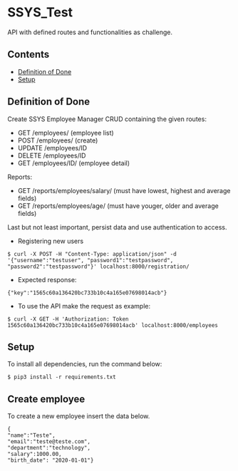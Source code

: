 # SSYS_Test
API with defined routes and functionalities as challenge.


## Contents

* [Definition of Done](#definition-of-done)
* [Setup](#setup)

## Definition of Done

Create SSYS Employee Manager CRUD containing the given routes:

* GET /employees/ (employee list)
* POST /employees/ (create)
* UPDATE /employees/ID
* DELETE /employees/ID
* GET /employees/ID/ (employee detail)

Reports:

 * GET /reports/employees/salary/ (must have lowest, highest and average fields)
 * GET /reports/employees/age/ (must have youger, older and average fields)

Last but not least important, persist data and use authentication to access.

* Registering new users

```
$ curl -X POST -H "Content-Type: application/json" -d '{"username":"testuser", "password1":"testpassword", "password2":"testpassword"}' localhost:8000/registration/
```
* Expected response:

```
{"key":"1565c60a136420bc733b10c4a165e07698014acb"}
```

* To use the API make the request as example:
```
$ curl -X GET -H 'Authorization: Token 1565c60a136420bc733b10c4a165e07698014acb' localhost:8000/employees
```

## Setup
To install all dependencies, run the command below:
```
$ pip3 install -r requirements.txt
```


## Create employee

To create a new employee insert the data below.
```
{
"name":"Teste",
"email":"teste@teste.com",
"department":"technology",
"salary":1000.00,
"birth_date": "2020-01-01"}
```